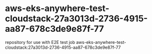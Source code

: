 # aws-eks-anywhere-test-cloudstack-27a3013d-2736-4915-aa87-678c3de9e87f-77
repository for use with E2E test job aws-eks-anywhere-test-cloudstack:27a3013d-2736-4915-aa87-678c3de9e87f-77
